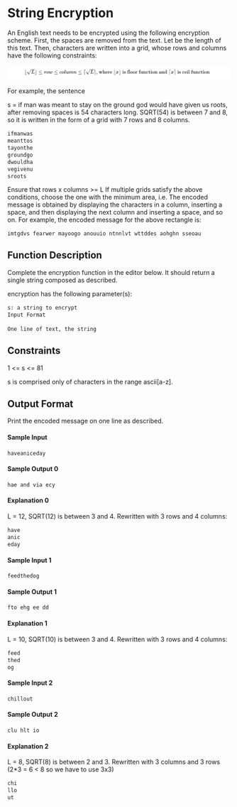 # String Encryption


An English text needs to be encrypted using the following encryption scheme. First, the spaces are removed from the text. Let be the length of this text. Then, characters are written into a grid, whose rows and columns have the following constraints:

<p align="center">
<img src="encryption.png" width="1000">
</p>

For example, the sentence

s = if man was meant to stay on the ground god would have given us roots, after removing spaces is 54 characters long. SQRT(54) is between 7 and 8, so it is written in the form of a grid with 7 rows and 8 columns.
```
ifmanwas  
meanttos          
tayonthe  
groundgo  
dwouldha  
vegivenu  
sroots
```
Ensure that rows x columns >= L
If multiple grids satisfy the above conditions, choose the one with the minimum area, i.e.
The encoded message is obtained by displaying the characters in a column, inserting a space, and then displaying the next column and inserting a space, and so on. For example, the encoded message for the above rectangle is:
```
imtgdvs fearwer mayoogo anouuio ntnnlvt wttddes aohghn sseoau
```
## Function Description
Complete the encryption function in the editor below. It should return a single string composed as described.

encryption has the following parameter(s):
```
s: a string to encrypt
Input Format

One line of text, the string 
```
## Constraints
1 <= s <= 81

s is comprised only of characters in the range ascii[a-z].

## Output Format
Print the encoded message on one line as described.

#### Sample Input
```
haveaniceday
```
#### Sample Output 0
```
hae and via ecy
```
#### Explanation 0
L = 12, SQRT(12) is between 3 and 4. Rewritten with 3 rows and 4 columns:
```
have
anic
eday
```
#### Sample Input 1
```
feedthedog    
```
#### Sample Output 1
```
fto ehg ee dd
```
#### Explanation 1
L = 10, SQRT(10) is between 3 and 4. Rewritten with 3 rows and 4 columns:
```
feed
thed
og
```
#### Sample Input 2
```
chillout
```
#### Sample Output 2
```
clu hlt io
```
#### Explanation 2

L = 8, SQRT(8) is between 2 and 3. Rewritten with 3 columns and 3 rows (2*3 = 6 < 8 so we have to use 3x3)
```
chi
llo
ut
```
